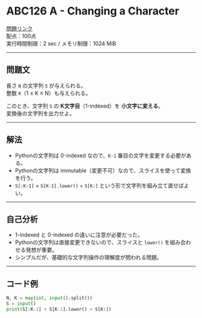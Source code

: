 # ABC126 A - Changing a Character

[問題リンク](https://atcoder.jp/contests/abc126/tasks/abc126_a)  
配点：100点  
実行時間制限：2 sec / メモリ制限：1024 MiB

---

## 問題文

長さ `N` の文字列 `S` が与えられる。  
整数 `K`（1 ≤ K ≤ N）も与えられる。  

このとき、文字列 `S` の **K文字目**（1-indexed）を **小文字に変える**。  
変換後の文字列を出力せよ。

---

## 解法

- Pythonの文字列は 0-indexed なので、`K-1` 番目の文字を変更する必要がある。
- Pythonの文字列は immutable（変更不可）なので、スライスを使って変換を行う。
- `S[:K-1]` + `S[K-1].lower()` + `S[K:]` という形で文字列を組み立て直せばよい。

---

## 自己分析

- 1-indexed と 0-indexed の違いに注意が必要だった。
- Pythonの文字列は直接変更できないので、スライスと `lower()` を組み合わせる発想が重要。
- シンプルだが、基礎的な文字列操作の理解度が問われる問題。

---

## コード例

```python
N, K = map(int, input().split())
S = input()
print(S[:K-1] + S[K-1].lower() + S[K:])
